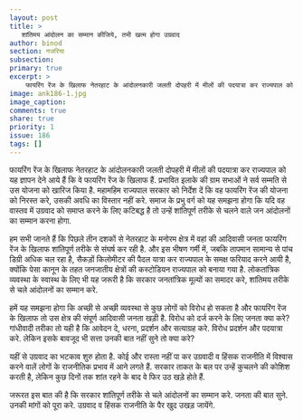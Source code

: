 ```yaml
---
layout: post
title: >
   शांतिमय आंदोलन का सम्मान कीजिये, तभी खत्म होगा उग्रवाद
author: binod
section: नजरिया
subsection:
primary: true
excerpt: >
    फायरिंग रेंज के खिलाफ नेतरहाट के आंदोलनकारी जलती दोपहरी में मीलों की पदयात्रा कर राज्यपाल को यह ज्ञापन देने आये हैं कि वे फायरिंग रेंज के खिलाफ हैं. प्रभावित इलाके की ग्राम सभाओं ने सर्व सम्मति से उस योजना को खारिज किया है. महामहिम राज्यपाल सरकार को निर्देश दें कि वह फायरिंग रेंज की योजना को निरस्त करे, उसकी अवधि का विस्तार नहीं करे.
image: ank186-1.jpg
image_caption: 
comments: true
share: true
priority: 1
issue: 186
tags: []
---
```


फायरिंग रेंज के खिलाफ नेतरहाट के आंदोलनकारी जलती दोपहरी में मीलों की पदयात्रा कर राज्यपाल को यह ज्ञापन देने आये हैं कि वे फायरिंग रेंज के खिलाफ हैं. प्रभावित इलाके की ग्राम सभाओं ने सर्व सम्मति से उस योजना को खारिज किया है. महामहिम राज्यपाल सरकार को निर्देश दें कि वह फायरिंग रेंज की योजना को निरस्त करे, उसकी अवधि का विस्तार नहीं करे. समाज के प्रभु वर्ग को यह समझना होगा कि यदि वह वास्तव में उग्रवाद को समाप्त करने के लिए कटिबद्ध है तो उन्हें शांतिपूर्ण तरीके से चलने वाले जन आंदोलनों का सम्मान करना होगा.

हम सभी जानते हैं कि पिछले तीन दशकों से नेतरहाट के मनोरम क्षेत्र में वहां की आदिवासी जनता फायरिंग रेंज के खिलाफ शांतिपूर्ण तरीके से संघर्ष कर रही है. और इस भीषण गर्मी में, जबकि तापमान सामान्य से पांच डिग्री अधिक चल रहा है, सैकड़ों किलोमीटर की पैदल यात्रा कर राज्यपाल के समक्ष फरियाद करने आयी है, क्योंकि पेसा कानून के तहत जनजातीय क्षेत्रों की कस्टोडियन राज्यपाल को बनाया गया है. लोकतांत्रिक व्यवस्था के स्वास्थ के लिए भी यह जरूरी है कि सरकार जनतांत्रिक मूल्यों का समादर करे, शांतिमय तरीके से चले आंदोलनों का सम्मान करे.

हमें यह समझना होगा कि अच्छी से अच्छी व्यवस्था से कुछ लोगों को विरोध हो सकता है और फायरिंग रेंज के खिलाफ तो उस क्षेत्र की संपूर्ण आदिवासी जनता खड़ी है. विरोध को दर्ज करने के लिए जनता क्या करे? गांधीवादी तरीका तो यही है कि आवेदन दे, धरना, प्रदर्शन और सत्याग्रह करे. विरोध प्रदर्शन और पदयात्रा करे. लेकिन इसके बावजूद भी सत्ता उनकी बात नहीं सुने तो क्या करे?

यहीं से उग्रवाद का भटकाव शुरु होता है. कोई और रास्ता नहीं पा कर उग्रवादी व हिंसक राजनीति में विश्वास करने वालें लोगों के राजनीतिक प्रभाव में आने लगते हैं. सरकार ताकत के बल पर उन्हें कुचलने की कोशिश करती है, लेकिन कुछ दिनों तक शांत रहने के बाद वे फिर उठ खड़े होते हैं.

जरूरत इस बात की है कि सरकार शांतिपूर्ण तरीके से चले आंदोलनों का सम्मान करे. जनता की बात सुने. उनकी मांगों को पूरा करे. उग्रवाद व हिंसक राजनीति के पैर खुद उखड़ जायेंगे. 